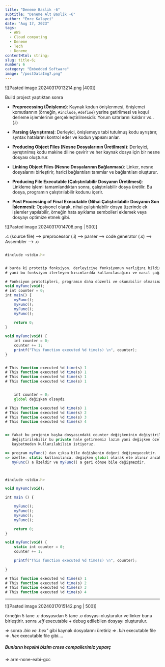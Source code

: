 ```yaml
---
title: "Deneme Baslik -6"
subtitle: "Deneme Alt Baslik -6"
author: "Emre Kalayci"
date: "Aug 17, 2023"
tags:
  - AWS
  - Cloud computing
  - Deneme
  - Tech
  - Deneme
contentHtml: string;
slug: title-6;
number: 6
category: "Embedded Software"
image: "/postDataImg7.png"
---
```



![[Pasted image 20240317013214.png |400]]

Build project yaptıktan sonra

- **Preprocessing (Önişleme)**: Kaynak kodun önişlenmesi, önişlemci komutlarının (örneğin, `#include`, `#define`) yerine getirilmesi ve koşul derleme işlemlerinin gerçekleştirilmesidir. Yorum satırlarını kaldırır vs..    (.i)
    
- **Parsing (Ayrıştırma)**: Derleyici, önişlemeye tabi tutulmuş kodu ayrıştırır, syntax hatalarını kontrol eder ve kodun yapısını anlar.
    
- **Producing Object Files (Nesne Dosyalarının Üretilmesi)**: Derleyici, ayrıştırılmış kodu makine diline çevirir ve her kaynak dosya için bir nesne dosyası oluşturur.  
    
- **Linking Object Files (Nesne Dosyalarının Bağlanması)**: Linker, nesne dosyalarını birleştirir, harici bağlantıları tanımlar ve bağlantıları oluşturur.
    
- **Producing File Executable (Çalıştırılabilir Dosyanın Üretilmesi)**: Linkleme işlemi tamamlandıktan sonra, çalıştırılabilir dosya üretilir. Bu dosya, programın çalıştırılabilir kodunu içerir.
    
- **Post Processing of Final Executable (Nihai Çalıştırılabilir Dosyanın Son İşlenmesi)**: Opsiyonel olarak, nihai çalıştırılabilir dosya üzerinde ek işlemler yapılabilir, örneğin hata ayıklama sembolleri eklemek veya dosyayı optimize etmek gibi.

![[Pasted image 20240317014708.png | 500]]


.c (source file) --> preprocessor (.i) --> parser --> code generator (.s) --> Assembler --> .o


```javascript

#include <stdio.h>


# burda ki prototip fonksiyon, derleyiciye fonksiyonun varlığını bildirir,
# yani bu fonksiyon ilerleyen kısımlardda kullanılacağını ve nasıl çağırılması gerektiğini söyler.

# Fonksiyon prototipleri, programın daha düzenli ve okunabilir olmasına yardımcı olur ve fonksiyonların doğru kullanılmasını sağlar.
void myFunc(void);
# int counter = 0;
int main() { 
    myFunc();
    myFunc();
    myFunc();
    myFunc();
    
    return 0;
}

void myFunc(void) {
	int counter = 0;
    counter += 1;    
    printf("This function executed %d time(s) \n", counter);    
}


# This function executed %d time(s) 1
# This function executed %d time(s) 1
# This function executed %d time(s) 1
# This function executed %d time(s) 1


	int counter = 0; 
	global değişken olsaydı

# This function executed %d time(s) 1
# This function executed %d time(s) 2
# This function executed %d time(s) 3
# This function executed %d time(s) 4
```

```javascript

=> fakat bu projenin başka dosyasındaki counter değişkeninin değiştirilmesiyle
   değiştirilebilir bu private hale getirmemiz lazım yani değişken özelliğini 
   kaybetmeden kullanılabilsin istiyoruz.

=> program myFunc() dan çıksa bile değişkenin değeri değişmeyecektir.
=> özetle: static kullanılınca, değişken global olarak ele alınır ancak
   myFunc() a özeldir ve myFunc() a geri dönse bile değişmezdir.



#include <stdio.h>

void myFunc(void);

int main () {

	myFunc();
	myFunc();
	myFunc();
	myFunc();

	return 0;
}

void myFunc(void) {
	static int counter = 0;
	counter += 1;

	printf("This function executed %d time(s) \n", counter);
	
}

# This function executed %d time(s) 1
# This function executed %d time(s) 2
# This function executed %d time(s) 3
# This function executed %d time(s) 4

```
----------

![[Pasted image 20240317015142.png | 500]]

örneğin 5 tane *.c* dosyasıdan 5 tane *.o* dosyası oluşturulur ve linker bunu birleştirir.
sonra *.elf* executable + debug edilebilen dosyayı oluşturulur.

=> sonra *.bin ve .hex"* gibi kaynak dosyalarını üretiriz
=> *.bin* executable file
=> *.hex* executable file gibi....



##### Bunların hepsini bizim cross compailerimiz yaparç
=> arm-none-eabi-gcc